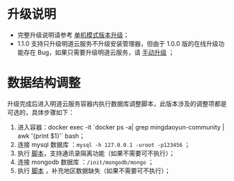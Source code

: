 # 升级说明

- 完整升级说明请参考 [单机模式版本升级](https://github.com/mingdaocom/private-deployment/wiki/%E5%8D%95%E6%9C%BA%E6%A8%A1%E5%BC%8F%E7%89%88%E6%9C%AC%E5%8D%87%E7%BA%A7
)；
- 1.1.0 支持只升级明道云服务不升级安装管理器，但由于 1.0.0 版的在线升级功能存在 Bug，如果只需要升级明道云服务，请 [手动升级](https://github.com/mingdaocom/private-deployment/wiki/%E5%8D%95%E6%9C%BA%E6%A8%A1%E5%BC%8F%E7%89%88%E6%9C%AC%E5%8D%87%E7%BA%A7#%E6%89%8B%E5%8A%A8%E5%8D%87%E7%BA%A7 ) ；

# 数据结构调整

升级完成后进入明道云服务容器内执行数据库调整脚本，此版本涉及的调整项都是可选的，具体步骤如下：

1. 进入容器：docker exec -it  \`docker ps -a| grep mingdaoyun-community | awk '{print $1}'\` bash；
2. 连接 mysql 数据库 ：`mysql -h 127.0.0.1 -uroot -p123456` ； 
3. 执行 [脚本](https://github.com/mingdaocom/private-deployment/tree/master/upgrade/v1.1.0/db/mysql/table.sql)，支持通讯录隔离功能（如果不需要可不执行）；
4. 连接 mongodb 数据库 ：`/init/mongodb/mongo` ； 
5. 执行 [脚本](https://github.com/mingdaocom/private-deployment/tree/master/upgrade/v1.1.0/db/mongodb/data.sql) ，补充地区数据缺失（如果不需要可不执行）；





